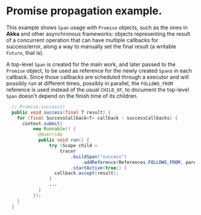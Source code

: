 # Promise propagation example.

This example shows `Span` usage with `Promise` objects, such as the ones in **Akka** and other asynchronous frameworks: objects representing the result of a concurrent operation that can have multiple callbacks for success/error, along a way to manually set the final result (a writable `Future`, that is).

A top-level `Span` is created for the main work, and later passed to the `Promise` object, to be used as reference for the newly created `Span`s in each callback. Since those callbacks are scheduled through a executor and will possibly run at different times, possibly in parallel, the `FOLLOWS_FROM` reference is used instead of the usual `CHILD_OF`, to document the top-level `Span` doesn't depend on the finish time of its children.

```java
  // Promise.success()
  public void success(final T result) {
    for (final SuccessCallback<T> callback : successCallbacks) {
      context.submit(
          new Runnable() {
            @Override
            public void run() {
                try (Scope child =
                    tracer
                        .buildSpan("success")
                            .addReference(References.FOLLOWS_FROM, parentScope.span().context())
                        .startActive(true)) {
                  callback.accept(result);
                }
                ...
            }
          });
    }
  }
```
